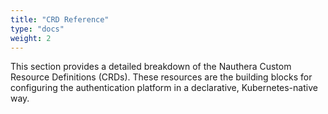 ```yaml
---
title: "CRD Reference"
type: "docs"
weight: 2
---
```


This section provides a detailed breakdown of the Nauthera Custom Resource Definitions (CRDs). These resources are the building blocks for configuring the authentication platform in a declarative, Kubernetes-native way.

